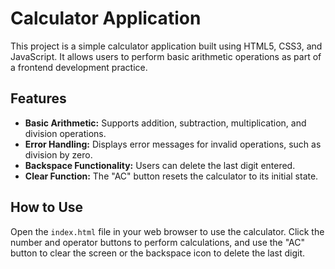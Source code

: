 <h1>Calculator Application</h1>

<p>This project is a simple calculator application built using HTML5, CSS3, and JavaScript. It allows users to perform basic arithmetic operations as part of a frontend development practice.</p>

<h2>Features</h2>

<ul>
  <li><strong>Basic Arithmetic:</strong> Supports addition, subtraction, multiplication, and division operations.</li>
  <li><strong>Error Handling:</strong> Displays error messages for invalid operations, such as division by zero.</li>
  <li><strong>Backspace Functionality:</strong> Users can delete the last digit entered.</li>
  <li><strong>Clear Function:</strong> The "AC" button resets the calculator to its initial state.</li>
</ul>

<h2>How to Use</h2>

<p>Open the <code>index.html</code> file in your web browser to use the calculator. Click the number and operator buttons to perform calculations, and use the "AC" button to clear the screen or the backspace icon to delete the last digit.</p>
